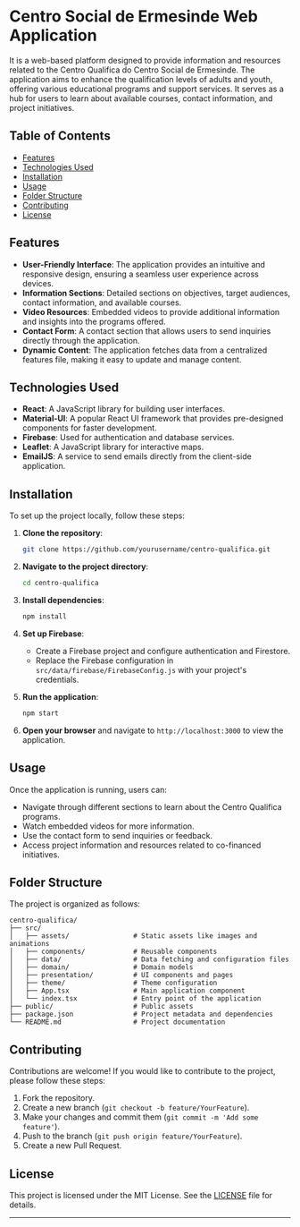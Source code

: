 # Centro Social de Ermesinde Web Application

It is a web-based platform designed to provide information and resources related to the Centro Qualifica do Centro Social de Ermesinde. The application aims to enhance the qualification levels of adults and youth, offering various educational programs and support services. It serves as a hub for users to learn about available courses, contact information, and project initiatives.

## Table of Contents

- [Features](#features)
- [Technologies Used](#technologies-used)
- [Installation](#installation)
- [Usage](#usage)
- [Folder Structure](#folder-structure)
- [Contributing](#contributing)
- [License](#license)

## Features

- **User-Friendly Interface**: The application provides an intuitive and responsive design, ensuring a seamless user experience across devices.
- **Information Sections**: Detailed sections on objectives, target audiences, contact information, and available courses.
- **Video Resources**: Embedded videos to provide additional information and insights into the programs offered.
- **Contact Form**: A contact section that allows users to send inquiries directly through the application.
- **Dynamic Content**: The application fetches data from a centralized features file, making it easy to update and manage content.

## Technologies Used

- **React**: A JavaScript library for building user interfaces.
- **Material-UI**: A popular React UI framework that provides pre-designed components for faster development.
- **Firebase**: Used for authentication and database services.
- **Leaflet**: A JavaScript library for interactive maps.
- **EmailJS**: A service to send emails directly from the client-side application.

## Installation

To set up the project locally, follow these steps:

1. **Clone the repository**:
   ```bash
   git clone https://github.com/yourusername/centro-qualifica.git
   ```

2. **Navigate to the project directory**:
   ```bash
   cd centro-qualifica
   ```

3. **Install dependencies**:
   ```bash
   npm install
   ```

4. **Set up Firebase**:
   - Create a Firebase project and configure authentication and Firestore.
   - Replace the Firebase configuration in `src/data/firebase/FirebaseConfig.js` with your project's credentials.

5. **Run the application**:
   ```bash
   npm start
   ```

6. **Open your browser** and navigate to `http://localhost:3000` to view the application.

## Usage

Once the application is running, users can:

- Navigate through different sections to learn about the Centro Qualifica programs.
- Watch embedded videos for more information.
- Use the contact form to send inquiries or feedback.
- Access project information and resources related to co-financed initiatives.

## Folder Structure

The project is organized as follows:

```
centro-qualifica/
├── src/
│   ├── assets/                # Static assets like images and animations
│   ├── components/            # Reusable components
│   ├── data/                  # Data fetching and configuration files
│   ├── domain/                # Domain models
│   ├── presentation/          # UI components and pages
│   ├── theme/                 # Theme configuration
│   ├── App.tsx                # Main application component
│   └── index.tsx              # Entry point of the application
├── public/                    # Public assets
├── package.json               # Project metadata and dependencies
└── README.md                  # Project documentation
```

## Contributing

Contributions are welcome! If you would like to contribute to the project, please follow these steps:

1. Fork the repository.
2. Create a new branch (`git checkout -b feature/YourFeature`).
3. Make your changes and commit them (`git commit -m 'Add some feature'`).
4. Push to the branch (`git push origin feature/YourFeature`).
5. Create a new Pull Request.

## License

This project is licensed under the MIT License. See the [LICENSE](LICENSE) file for details.

---
